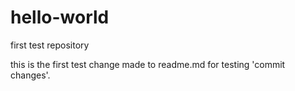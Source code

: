 # hello-world
first test repository

this is the first test change made to readme.md for testing 'commit changes'.
